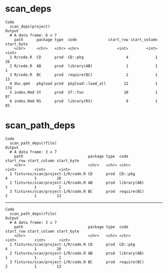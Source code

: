 # scan_deps

    Code
      scan_deps(project)
    Output
      # A data frame: 6 x 7
        path      package type  code              start_row start_column start_byte
        <chr>     <chr>   <chr> <chr>                 <int>        <int>      <int>
      1 R/code.R  CD      prod  CD::pkg                   4            1         26
      2 R/code.R  AB      prod  library(AB)               1            1          1
      3 R/code.R  BC      prod  require(BC)               2            1         13
      4 doc.qmd   pkgload prod  pkgload::load_all        12            1        174
      5 index.Rmd ST      prod  ST::fun                  10            1         97
      6 index.Rmd RS      prod  library(RS)               9            1         85

# scan_path_deps

    Code
      scan_path_deps(rfile)
    Output
      # A data frame: 3 x 7
        path                             package type  code        start_row start_column start_byte
        <chr>                            <chr>   <chr> <chr>           <int>        <int>      <int>
      1 fixtures/scan/project-1/R/code.R CD      prod  CD::pkg             4            1         26
      2 fixtures/scan/project-1/R/code.R AB      prod  library(AB)         1            1          1
      3 fixtures/scan/project-1/R/code.R BC      prod  require(BC)         2            1         13

---

    Code
      scan_path_deps(rfile)
    Output
      # A data frame: 3 x 7
        path                             package type  code        start_row start_column start_byte
        <chr>                            <chr>   <chr> <chr>           <int>        <int>      <int>
      1 fixtures/scan/project-1/R/code.R CD      prod  CD::pkg             4            1         26
      2 fixtures/scan/project-1/R/code.R AB      prod  library(AB)         1            1          1
      3 fixtures/scan/project-1/R/code.R BC      prod  require(BC)         2            1         13

